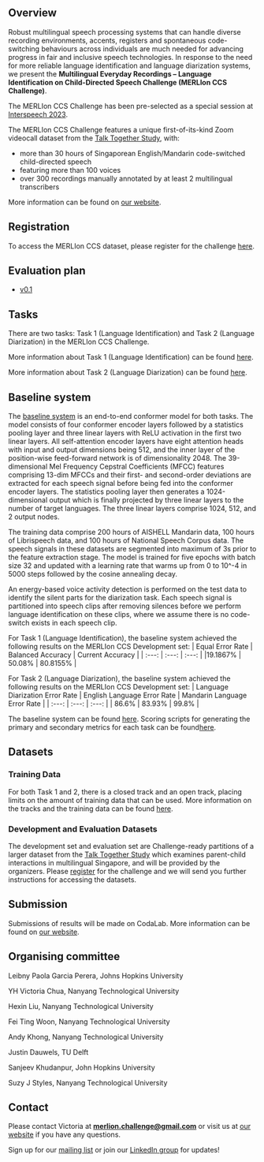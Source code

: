 
## Overview
Robust multilingual speech processing systems that can handle diverse recording environments, accents, registers and spontaneous code-switching behaviours across 
individuals are much needed for advancing progress in fair and inclusive speech technologies. In response to the need for more reliable language identification and language diarization systems, we present the **Multilingual Everyday Recordings – Language Identification on Child-Directed Speech Challenge (MERLIon CCS Challenge)**. 

The MERLIon CCS Challenge has been pre-selected as a special session at [Interspeech 2023](https://www.interspeech2023.org/). 

The MERLIon CCS Challenge features a unique first-of-its-kind Zoom videocall dataset from 
the [Talk Together Study](https://www.frontiersin.org/articles/10.3389/fpsyg.2021.734936/full), with:  
- more than 30 hours of Singaporean English/Mandarin code-switched child-directed 
speech  
- featuring more than 100 voices 
- over 300 recordings manually annotated by at least 2 multilingual transcribers 

More information can be found on [our website](https://sites.google.com/view/merlion-ccs-challenge/). 

## Registration
To access the MERLIon CCS dataset, please register for the challenge [here](https://ntusingapore.qualtrics.com/jfe/form/SV_1LY2Irep9sEkITk?jfefe=new).


## Evaluation plan
- [v0.1](https://bit.ly/merlion-ccs-eval-plan-v1)


## Tasks

There are two tasks: Task 1 (Language Identification) and Task 2 (Language Diarization) in the MERLIon CCS Challenge. 

More information about Task 1 (Language Identification) can be found [here](https://sites.google.com/view/merlion-ccs-challenge/task-1?authuser=0).

More information about Task 2 (Language Diarization) can be found [here](https://sites.google.com/view/merlion-ccs-challenge/task-2?authuser=0).

## Baseline system
The [baseline system](https://github.com/MERLIon-Challenge/merlion-ccs-2023-baseline) is an end-to-end conformer model for both tasks. The model consists of four conformer encoder layers followed by a statistics pooling layer and three linear layers with ReLU activation in the first two linear layers. All self-attention encoder layers have eight attention heads with input and output dimensions being 512, and the inner layer of the position-wise feed-forward network is of dimensionality 2048. The 39-dimensional Mel Frequency Cepstral Coefficients (MFCC) features comprising 13-dim MFCCs and their first- and second-order deviations are extracted for each speech signal before being fed into the conformer encoder layers. The statistics pooling layer then generates a 1024-dimensional output which is finally projected by three linear layers to the number of target languages. The three linear layers comprise 1024, 512, and 2 output nodes.

The training data comprise 200 hours of AISHELL Mandarin data, 100 hours of Librispeech data, and 100 hours of National Speech Corpus data. The speech signals in these datasets are segmented into maximum of 3s prior to the feature extraction stage. The model is trained for five epochs with batch size 32 and updated with a learning rate that warms up from 0 to 10^-4 in 5000 steps followed by the cosine annealing decay.

An energy-based voice activity detection is performed on the test data to identify the silent parts for the diarization task. Each speech signal is partitioned into speech clips after removing silences before we perform language identification on these clips, where we assume there is no code-switch exists in each speech clip.

For Task 1 (Language Identification), the baseline system achieved the following results on the MERLIon CCS Development set:
| Equal Error Rate | Balanced Accuracy    | Current Accuracy  |
| :---:            | :---:                | :---:             |
|19.1867%          | 50.08%               | 80.8155%          |

For Task 2 (Language Diarization), the baseline system achieved the following results on the MERLIon CCS Development set:
| Language Diarization Error Rate | English Language Error Rate    | Mandarin Language Error Rate |
| :---:                           | :---:                          | :---:                        |
| 86.6%                           | 83.93%                         | 99.8%                        |
  
The baseline system can be found [here](https://github.com/MERLIon-Challenge/merlion-ccs-2023-baseline). Scoring scripts for generating the primary and secondary metrics for each task can be found[here](https://github.com/MERLIon-Challenge/merlion-ccs-2023-baseline).

## Datasets

### Training Data

For both Task 1 and 2, there is a closed track and an open track, placing limits on the amount of training data that can be used. More information on the tracks and the training data can be found [here](https://sites.google.com/view/merlion-ccs-challenge/datasets?authuser=0).

### Development and Evaluation Datasets 
The development set and evaluation set are Challenge-ready partitions of a larger dataset from the [Talk Together Study](https://www.frontiersin.org/articles/10.3389/fpsyg.2021.734936/full) which examines parent-child interactions in multilingual Singapore, and will be provided by the organizers. Please [register](https://ntusingapore.qualtrics.com/jfe/form/SV_1LY2Irep9sEkITk) for the challenge and we will send you further instructions for accessing the datasets.

## Submission

Submissions of results will be made on CodaLab. More information can be found on [our website](https://sites.google.com/view/merlion-ccs-challenge/submission?authuser=0).

## Organising committee
Leibny Paola Garcia Perera, Johns Hopkins University

YH Victoria Chua, Nanyang Technological University

Hexin Liu, Nanyang Technological University

Fei Ting Woon, Nanyang Technological University

Andy Khong, Nanyang Technological University

Justin Dauwels, TU Delft

Sanjeev Khudanpur, John Hopkins University

Suzy J Styles, Nanyang Technological University


## Contact
Please contact Victoria at **merlion.challenge@gmail.com** or visit us at [our website](https://sites.google.com/view/merlion-ccs-challenge/) if you have any questions. 

Sign up for our [mailing list](https://groups.google.com/u/1/g/merlion-ccs-challenge) or join our [LinkedIn group](https://www.linkedin.com/groups/14193386/) for updates!
